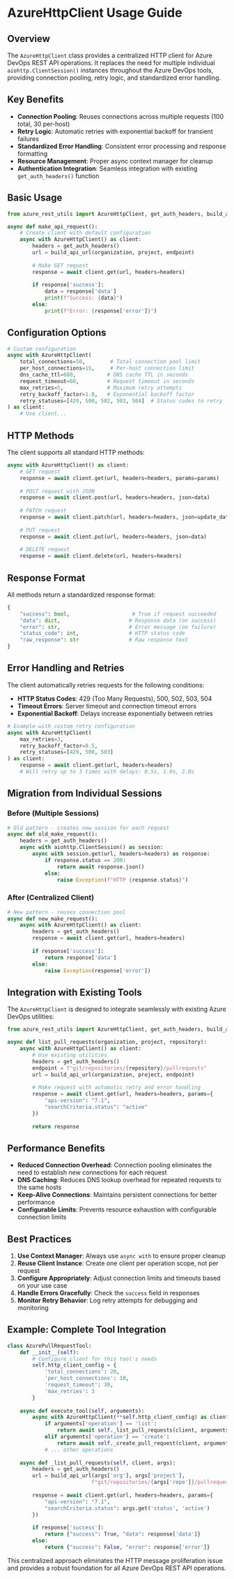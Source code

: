 # AzureHttpClient Usage Guide

## Overview

The `AzureHttpClient` class provides a centralized HTTP client for Azure DevOps REST API operations. It replaces the need for multiple individual `aiohttp.ClientSession()` instances throughout the Azure DevOps tools, providing connection pooling, retry logic, and standardized error handling.

## Key Benefits

- **Connection Pooling**: Reuses connections across multiple requests (100 total, 30 per-host)
- **Retry Logic**: Automatic retries with exponential backoff for transient failures
- **Standardized Error Handling**: Consistent error processing and response formatting
- **Resource Management**: Proper async context manager for cleanup
- **Authentication Integration**: Seamless integration with existing `get_auth_headers()` function

## Basic Usage

```python
from azure_rest_utils import AzureHttpClient, get_auth_headers, build_api_url

async def make_api_request():
    # Create client with default configuration
    async with AzureHttpClient() as client:
        headers = get_auth_headers()
        url = build_api_url(organization, project, endpoint)
        
        # Make GET request
        response = await client.get(url, headers=headers)
        
        if response['success']:
            data = response['data']
            print(f"Success: {data}")
        else:
            print(f"Error: {response['error']}")
```

## Configuration Options

```python
# Custom configuration
async with AzureHttpClient(
    total_connections=50,        # Total connection pool limit
    per_host_connections=15,     # Per-host connection limit
    dns_cache_ttl=600,          # DNS cache TTL in seconds
    request_timeout=60,         # Request timeout in seconds
    max_retries=5,              # Maximum retry attempts
    retry_backoff_factor=1.0,   # Exponential backoff factor
    retry_statuses=[429, 500, 502, 503, 504]  # Status codes to retry
) as client:
    # Use client...
```

## HTTP Methods

The client supports all standard HTTP methods:

```python
async with AzureHttpClient() as client:
    # GET request
    response = await client.get(url, headers=headers, params=params)
    
    # POST request with JSON
    response = await client.post(url, headers=headers, json=data)
    
    # PATCH request
    response = await client.patch(url, headers=headers, json=update_data)
    
    # PUT request
    response = await client.put(url, headers=headers, json=data)
    
    # DELETE request
    response = await client.delete(url, headers=headers)
```

## Response Format

All methods return a standardized response format:

```python
{
    "success": bool,                    # True if request succeeded
    "data": dict,                      # Response data (on success)
    "error": str,                      # Error message (on failure)
    "status_code": int,                # HTTP status code
    "raw_response": str                # Raw response text
}
```

## Error Handling and Retries

The client automatically retries requests for the following conditions:

- **HTTP Status Codes**: 429 (Too Many Requests), 500, 502, 503, 504
- **Timeout Errors**: Server timeout and connection timeout errors
- **Exponential Backoff**: Delays increase exponentially between retries

```python
# Example with custom retry configuration
async with AzureHttpClient(
    max_retries=3,
    retry_backoff_factor=0.5,
    retry_statuses=[429, 500, 503]
) as client:
    response = await client.get(url, headers=headers)
    # Will retry up to 3 times with delays: 0.5s, 1.0s, 2.0s
```

## Migration from Individual Sessions

### Before (Multiple Sessions)
```python
# Old pattern - creates new session for each request
async def old_make_request():
    headers = get_auth_headers()
    async with aiohttp.ClientSession() as session:
        async with session.get(url, headers=headers) as response:
            if response.status == 200:
                return await response.json()
            else:
                raise Exception(f"HTTP {response.status}")
```

### After (Centralized Client)
```python
# New pattern - reuses connection pool
async def new_make_request():
    async with AzureHttpClient() as client:
        headers = get_auth_headers()
        response = await client.get(url, headers=headers)
        
        if response['success']:
            return response['data']
        else:
            raise Exception(response['error'])
```

## Integration with Existing Tools

The `AzureHttpClient` is designed to integrate seamlessly with existing Azure DevOps utilities:

```python
from azure_rest_utils import AzureHttpClient, get_auth_headers, build_api_url, process_rest_response

async def list_pull_requests(organization, project, repository):
    async with AzureHttpClient() as client:
        # Use existing utilities
        headers = get_auth_headers()
        endpoint = f"git/repositories/{repository}/pullrequests"
        url = build_api_url(organization, project, endpoint)
        
        # Make request with automatic retry and error handling
        response = await client.get(url, headers=headers, params={
            "api-version": "7.1",
            "searchCriteria.status": "active"
        })
        
        return response
```

## Performance Benefits

- **Reduced Connection Overhead**: Connection pooling eliminates the need to establish new connections for each request
- **DNS Caching**: Reduces DNS lookup overhead for repeated requests to the same hosts
- **Keep-Alive Connections**: Maintains persistent connections for better performance
- **Configurable Limits**: Prevents resource exhaustion with configurable connection limits

## Best Practices

1. **Use Context Manager**: Always use `async with` to ensure proper cleanup
2. **Reuse Client Instance**: Create one client per operation scope, not per request
3. **Configure Appropriately**: Adjust connection limits and timeouts based on your use case
4. **Handle Errors Gracefully**: Check the `success` field in responses
5. **Monitor Retry Behavior**: Log retry attempts for debugging and monitoring

## Example: Complete Tool Integration

```python
class AzurePullRequestTool:
    def __init__(self):
        # Configure client for this tool's needs
        self.http_client_config = {
            'total_connections': 20,
            'per_host_connections': 10,
            'request_timeout': 30,
            'max_retries': 3
        }
    
    async def execute_tool(self, arguments):
        async with AzureHttpClient(**self.http_client_config) as client:
            if arguments['operation'] == 'list':
                return await self._list_pull_requests(client, arguments)
            elif arguments['operation'] == 'create':
                return await self._create_pull_request(client, arguments)
            # ... other operations
    
    async def _list_pull_requests(self, client, args):
        headers = get_auth_headers()
        url = build_api_url(args['org'], args['project'], 
                           f"git/repositories/{args['repo']}/pullrequests")
        
        response = await client.get(url, headers=headers, params={
            "api-version": "7.1",
            "searchCriteria.status": args.get('status', 'active')
        })
        
        if response['success']:
            return {"success": True, "data": response['data']}
        else:
            return {"success": False, "error": response['error']}
```

This centralized approach eliminates the HTTP message proliferation issue and provides a robust foundation for all Azure DevOps REST API operations. 